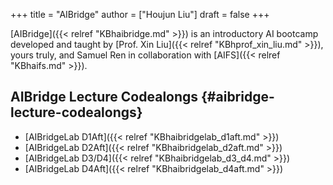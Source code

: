 +++
title = "AIBridge"
author = ["Houjun Liu"]
draft = false
+++

[AIBridge]({{< relref "KBhaibridge.md" >}}) is an introductory AI bootcamp developed and taught by [Prof. Xin Liu]({{< relref "KBhprof_xin_liu.md" >}}), yours truly, and Samuel Ren in collaboration with [AIFS]({{< relref "KBhaifs.md" >}}).


## AIBridge Lecture Codealongs {#aibridge-lecture-codealongs}

-   [AIBridgeLab D1Aft]({{< relref "KBhaibridgelab_d1aft.md" >}})
-   [AIBridgeLab D2Aft]({{< relref "KBhaibridgelab_d2aft.md" >}})
-   [AIBridgeLab D3/D4]({{< relref "KBhaibridgelab_d3_d4.md" >}})
-   [AIBridgeLab D4Aft]({{< relref "KBhaibridgelab_d4aft.md" >}})